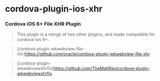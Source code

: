 # cordova-plugin-ios-xhr
### Cordova iOS 6+ File XHR Plugin
> This plugin is a merge of two other plugins, and made compatible for cordova-ios 6+.

> [cordova-plugin-wkwebview-file-xhr]https://github.com/oracle/cordova-plugin-wkwebview-file-xhr

> [cordova-plugin-wkwebviewxhrfix]https://github.com/TheMattRay/cordova-plugin-wkwebviewxhrfix
